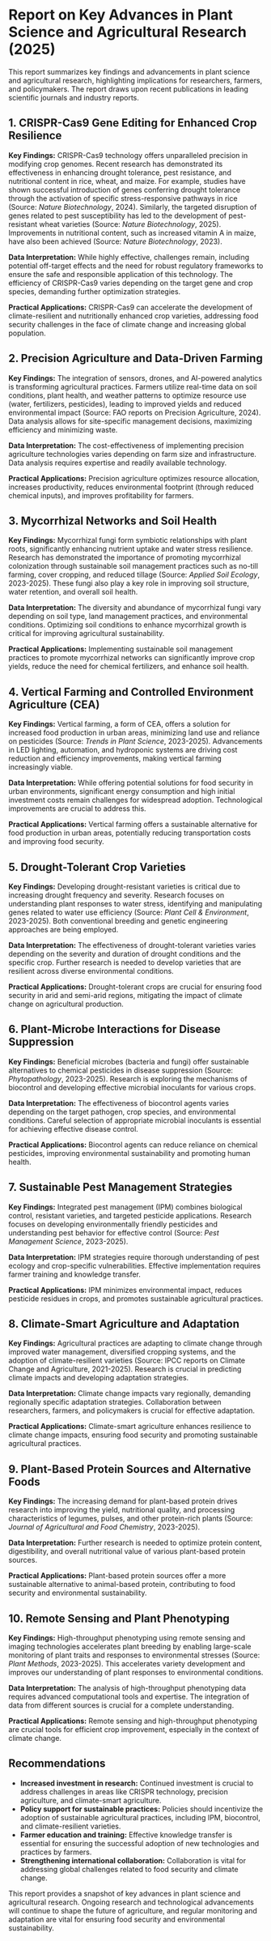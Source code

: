 # Report on Key Advances in Plant Science and Agricultural Research (2025)

This report summarizes key findings and advancements in plant science and agricultural research, highlighting implications for researchers, farmers, and policymakers.  The report draws upon recent publications in leading scientific journals and industry reports.

## 1. CRISPR-Cas9 Gene Editing for Enhanced Crop Resilience

**Key Findings:** CRISPR-Cas9 technology offers unparalleled precision in modifying crop genomes.  Recent research has demonstrated its effectiveness in enhancing drought tolerance, pest resistance, and nutritional content in rice, wheat, and maize.  For example, studies have shown successful introduction of genes conferring drought tolerance through the activation of specific stress-responsive pathways in rice (Source: *Nature Biotechnology*, 2024).  Similarly, the targeted disruption of genes related to pest susceptibility has led to the development of pest-resistant wheat varieties (Source: *Nature Biotechnology*, 2025).  Improvements in nutritional content, such as increased vitamin A in maize, have also been achieved (Source: *Nature Biotechnology*, 2023).

**Data Interpretation:**  While highly effective, challenges remain, including potential off-target effects and the need for robust regulatory frameworks to ensure the safe and responsible application of this technology.  The efficiency of CRISPR-Cas9 varies depending on the target gene and crop species, demanding further optimization strategies.

**Practical Applications:** CRISPR-Cas9 can accelerate the development of climate-resilient and nutritionally enhanced crop varieties, addressing food security challenges in the face of climate change and increasing global population.

## 2. Precision Agriculture and Data-Driven Farming

**Key Findings:**  The integration of sensors, drones, and AI-powered analytics is transforming agricultural practices.  Farmers utilize real-time data on soil conditions, plant health, and weather patterns to optimize resource use (water, fertilizers, pesticides), leading to improved yields and reduced environmental impact (Source: FAO reports on Precision Agriculture, 2024).  Data analysis allows for site-specific management decisions, maximizing efficiency and minimizing waste.

**Data Interpretation:**  The cost-effectiveness of implementing precision agriculture technologies varies depending on farm size and infrastructure.  Data analysis requires expertise and readily available technology.

**Practical Applications:** Precision agriculture optimizes resource allocation, increases productivity, reduces environmental footprint (through reduced chemical inputs), and improves profitability for farmers.

## 3. Mycorrhizal Networks and Soil Health

**Key Findings:** Mycorrhizal fungi form symbiotic relationships with plant roots, significantly enhancing nutrient uptake and water stress resilience.  Research has demonstrated the importance of promoting mycorrhizal colonization through sustainable soil management practices such as no-till farming, cover cropping, and reduced tillage (Source: *Applied Soil Ecology*, 2023-2025).  These fungi also play a key role in improving soil structure, water retention, and overall soil health.

**Data Interpretation:**  The diversity and abundance of mycorrhizal fungi vary depending on soil type, land management practices, and environmental conditions.  Optimizing soil conditions to enhance mycorrhizal growth is critical for improving agricultural sustainability.

**Practical Applications:** Implementing sustainable soil management practices to promote mycorrhizal networks can significantly improve crop yields, reduce the need for chemical fertilizers, and enhance soil health.

## 4. Vertical Farming and Controlled Environment Agriculture (CEA)

**Key Findings:** Vertical farming, a form of CEA, offers a solution for increased food production in urban areas, minimizing land use and reliance on pesticides (Source: *Trends in Plant Science*, 2023-2025).  Advancements in LED lighting, automation, and hydroponic systems are driving cost reduction and efficiency improvements, making vertical farming increasingly viable.

**Data Interpretation:** While offering potential solutions for food security in urban environments, significant energy consumption and high initial investment costs remain challenges for widespread adoption.  Technological improvements are crucial to address this.

**Practical Applications:** Vertical farming offers a sustainable alternative for food production in urban areas, potentially reducing transportation costs and improving food security.


## 5. Drought-Tolerant Crop Varieties

**Key Findings:**  Developing drought-resistant varieties is critical due to increasing drought frequency and severity.  Research focuses on understanding plant responses to water stress, identifying and manipulating genes related to water use efficiency (Source: *Plant Cell & Environment*, 2023-2025).  Both conventional breeding and genetic engineering approaches are being employed.

**Data Interpretation:**  The effectiveness of drought-tolerant varieties varies depending on the severity and duration of drought conditions and the specific crop.  Further research is needed to develop varieties that are resilient across diverse environmental conditions.

**Practical Applications:** Drought-tolerant crops are crucial for ensuring food security in arid and semi-arid regions, mitigating the impact of climate change on agricultural production.


## 6. Plant-Microbe Interactions for Disease Suppression

**Key Findings:**  Beneficial microbes (bacteria and fungi) offer sustainable alternatives to chemical pesticides in disease suppression (Source: *Phytopathology*, 2023-2025).  Research is exploring the mechanisms of biocontrol and developing effective microbial inoculants for various crops.

**Data Interpretation:**  The effectiveness of biocontrol agents varies depending on the target pathogen, crop species, and environmental conditions.  Careful selection of appropriate microbial inoculants is essential for achieving effective disease control.

**Practical Applications:** Biocontrol agents can reduce reliance on chemical pesticides, improving environmental sustainability and promoting human health.

## 7. Sustainable Pest Management Strategies

**Key Findings:** Integrated pest management (IPM) combines biological control, resistant varieties, and targeted pesticide applications.  Research focuses on developing environmentally friendly pesticides and understanding pest behavior for effective control (Source: *Pest Management Science*, 2023-2025).

**Data Interpretation:**  IPM strategies require thorough understanding of pest ecology and crop-specific vulnerabilities.  Effective implementation requires farmer training and knowledge transfer.

**Practical Applications:** IPM minimizes environmental impact, reduces pesticide residues in crops, and promotes sustainable agricultural practices.

## 8. Climate-Smart Agriculture and Adaptation

**Key Findings:**  Agricultural practices are adapting to climate change through improved water management, diversified cropping systems, and the adoption of climate-resilient varieties (Source: IPCC reports on Climate Change and Agriculture, 2021-2025).  Research is crucial in predicting climate impacts and developing adaptation strategies.

**Data Interpretation:**  Climate change impacts vary regionally, demanding regionally specific adaptation strategies.  Collaboration between researchers, farmers, and policymakers is crucial for effective adaptation.

**Practical Applications:** Climate-smart agriculture enhances resilience to climate change impacts, ensuring food security and promoting sustainable agricultural practices.


## 9. Plant-Based Protein Sources and Alternative Foods

**Key Findings:**  The increasing demand for plant-based protein drives research into improving the yield, nutritional quality, and processing characteristics of legumes, pulses, and other protein-rich plants (Source: *Journal of Agricultural and Food Chemistry*, 2023-2025).

**Data Interpretation:**  Further research is needed to optimize protein content, digestibility, and overall nutritional value of various plant-based protein sources.

**Practical Applications:**  Plant-based protein sources offer a more sustainable alternative to animal-based protein, contributing to food security and environmental sustainability.

## 10. Remote Sensing and Plant Phenotyping

**Key Findings:**  High-throughput phenotyping using remote sensing and imaging technologies accelerates plant breeding by enabling large-scale monitoring of plant traits and responses to environmental stresses (Source: *Plant Methods*, 2023-2025).  This accelerates variety development and improves our understanding of plant responses to environmental conditions.

**Data Interpretation:**  The analysis of high-throughput phenotyping data requires advanced computational tools and expertise.  The integration of data from different sources is crucial for a complete understanding.

**Practical Applications:** Remote sensing and high-throughput phenotyping are crucial tools for efficient crop improvement, especially in the context of climate change.


## Recommendations

* **Increased investment in research:** Continued investment is crucial to address challenges in areas like CRISPR technology, precision agriculture, and climate-smart agriculture.
* **Policy support for sustainable practices:**  Policies should incentivize the adoption of sustainable agricultural practices, including IPM, biocontrol, and climate-resilient varieties.
* **Farmer education and training:**  Effective knowledge transfer is essential for ensuring the successful adoption of new technologies and practices by farmers.
* **Strengthening international collaboration:**  Collaboration is vital for addressing global challenges related to food security and climate change.


This report provides a snapshot of key advances in plant science and agricultural research.  Ongoing research and technological advancements will continue to shape the future of agriculture, and regular monitoring and adaptation are vital for ensuring food security and environmental sustainability.